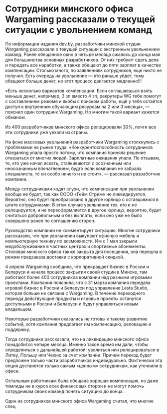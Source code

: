 # Сотрудники минского офиса Wargaming рассказали о текущей ситуации с увольнением команд

По информации издания dev.by, разработчики минской студии Wargaming рассказали о текущей ситуации с экстренным увольнением команд. Ранее обещанное окно в четыре месяца сжалось до конца мая для большинства основных разработчиков. От них требуют сдать дела и передать все наработки, а также обещают до пяти зарплат в качестве компенсации. Столько много, по заявлениям сотрудников, еще никто не получил. Есть очередь на увольнение — кто раньше уйдет, тому обещают больше денег, но этот процесс двигается медленно!!!

«Есть несколько вариантов компенсации. Если соглашаешься взять меньше денег, например, 3 зп вместо 4 зп, рекрутеры WG тебе помогут с составлением резюме и якобы с поиском работы, ещё у тебя остаётся доступ к внутренним обучающим ресурсам на 2 или 3 месяца», — пояснил один сотрудник Wargaming. Но многим такой вариант кажется обманом.

Из 400 разработчиков минского офиса релоцировали 30%, почти все эти сотрудники уже уехали из страны.

На фоне массовых увольнений разработчики Wargaming столкнулись с проблемами на рынке труда. «Конкурентоспособность сотрудников Wargaming упала просто потому, что компания приняла решение отказаться от многих людей. Зарплатные ожидания упали. По отзывам, те, кто уже начал искать, сталкиваются с осознанным или неосознанным впечатлением, будто если компания не забрала специалиста, то он особо ничего и не стоит», — рассказал разработчик компании.

Между сотрудниками ходят слухи, что компенсации при увольнении вообще не будет, так как СООО «Гейм Стрим» не ликвидируется. Вероятно, оно будет преобразовано в другое юрлицо с оставшимися в штате сотрудниками. В этом случае увольнение тех, кто и не релоцируется, и не переоформляется в другое юрлицо, вероятно, будет считаться добровольным и без выплаты, если оно уже не было совершено ранее по соглашению сторон.

Руководство компании не комментирует ситуацию. Многие сотрудники рассказали, что при увольнении выкупают офисную мебель и компьютерную технику по возможности. Им с 1 мая закрыли медобслуживание в частных центрах и спортивные абонементы. Столовая минского офиса также закрыта для посещения, она перешла в режим предзаказа доставки с корпоративной скидкой.

4 апреля Wargaming сообщила, что прекращает бизнес в России и Беларуси и начала процесс закрытия своей студии в Минске, там работают более 400 сотрудников компании над разными игровыми проектами. Компания пояснила, что с 31 марта компания передала игровой бизнес в России и Беларуси под управление Lesta Studio, которая больше не связана с Wargaming. В течение переходного периода действующие продукты и игровые проекты останутся доступными в России и Беларуси и будут управляться новым владельцем.

Некоторые разработчики оказались не готовы к такому развитию событий, хотя компания предлагает им компенсацию, релокацию и поддержку.

Тогда сотрудники рассказали, что на ликвидацию минского офиса понадобится четыре месяца. Именно такое время им дали, чтобы определиться с дальнейшей работой: уволиться или релоцироваться в Литву, Польшу или Чехию за счет компании. Причем переезд будет предложен только части разработчиков индивидуально. Фактически эта опция достанется только самым «ценным» сотрудникам, как уточнили в офисе.

Остальным работникам была обещана хорошая компенсация, но даже тимлиды не в курсе всех финансовых сторон и не могут помочь сотрудникам своих команд понять ситуацию до конца.

Один из сотрудников минского офиса Wargaming считал, что многие спец
